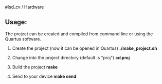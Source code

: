 #lsd_cv / Hardware

## Usage:

The project can be created and compiled from command line or using the Quartus software.

1. Create the project (now it can be opened in Quartus)
    **./make_project.sh**

2. Change into the project directory (default is "proj")
    **cd proj**

3. Build the project
    **make**

4. Send to your device
    **make send**


